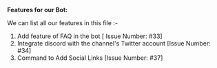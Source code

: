 **Features for our Bot:**

We can list all our features in this file :-

1. Add feature of FAQ in the bot [ Issue Number: #33] 
2. Integrate discord with the channel's Twitter account [Issue Number: #34]
3. Command to Add Social Links [Issue Number: #37]
